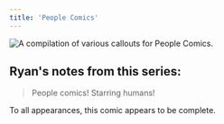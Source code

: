 ```yaml
---
title: 'People Comics'
---
```


![A compilation of various callouts for People Comics.](/images/people-comics/peopletitle.jpg)

## Ryan's notes from this series:

> People comics! Starring humans!

To all appearances, this comic appears to be complete.
